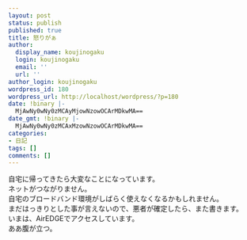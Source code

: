 ```yaml
---
layout: post
status: publish
published: true
title: 怒りがぁ
author:
  display_name: koujinogaku
  login: koujinogaku
  email: ''
  url: ''
author_login: koujinogaku
wordpress_id: 180
wordpress_url: http://localhost/wordpress/?p=180
date: !binary |-
  MjAwNy0wNy0zMCAyMjowNzowOCArMDkwMA==
date_gmt: !binary |-
  MjAwNy0wNy0zMCAxMzowNzowOCArMDkwMA==
categories:
- 日記
tags: []
comments: []
---
```

<p>自宅に帰ってきたら大変なことになっています。<br />
ネットがつながりません。<br />
自宅のブロードバンド環境がしばらく使えなくなるかもしれません。<br />
まだはっきりとした事が言えないので、悪者が確定したら、また書きます。<br />
いまは、AirEDGEでアクセスしています。<br />
ああ腹が立つ。</p>
